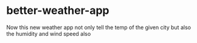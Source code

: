 # better-weather-app
Now this new weather app not only tell the temp of the given city but also the humidity and wind speed also

